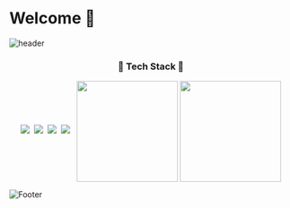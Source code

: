 # Welcome 👋
![header](https://capsule-render.vercel.app/api?type=waving&color=6FC7E1&height=200&section=header&text=jhanks21&fontSize=70)

<h3 align="center">💪 Tech Stack 💪</h3>

<p align="center"? Techs that I've used at least once </p>

<p align="center">
 <img src="https://img.shields.io/badge/Python-3766AB?style=flat-square&logo=Python&logoColor=white" /></a>&nbsp <img src="https://img.shields.io/badge/Java-007396?style=flat-square&logo=Java&logoColor=white" /></a>&nbsp <img src="https://img.shields.io/badge/C++-00599C?style=flat-square&logo=cplusplus&logoColor=white" /></a>&nbsp <img src="https://img.shields.io/badge/Mysql-FCC624?style=flat-square&logo=Mysql&logoColor=white" /></a>&nbsp <img



<p align="center">
<img height="180em" src="https://github-readme-stats.vercel.app/api?username=jeongahn&show_icons=true&theme=prussian" align = "center"/>
<img height="180em" src="https://github-readme-stats.vercel.app/api/top-langs?username=jeongahn&show_icons=true&locale=en&layout=compact&theme=prussian" align = "center"/>
</p>



![Footer](https://capsule-render.vercel.app/api?type=waving&color=6FC7E1&height=200&section=footer)
